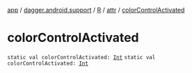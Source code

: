 [app](../../../index.md) / [dagger.android.support](../../index.md) / [R](../index.md) / [attr](index.md) / [colorControlActivated](./color-control-activated.md)

# colorControlActivated

`static val colorControlActivated: `[`Int`](https://kotlinlang.org/api/latest/jvm/stdlib/kotlin/-int/index.html)
`static val colorControlActivated: `[`Int`](https://kotlinlang.org/api/latest/jvm/stdlib/kotlin/-int/index.html)